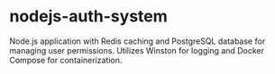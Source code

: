 # nodejs-auth-system
Node.js application with Redis caching and PostgreSQL database for managing user permissions. Utilizes Winston for logging and Docker Compose for containerization.
